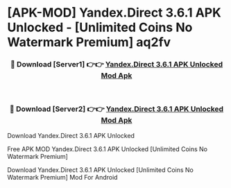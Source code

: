# [APK-MOD] Yandex.Direct 3.6.1 APK Unlocked - [Unlimited Coins No Watermark Premium] aq2fv



<div align="center">
<h3>🔴 Download [Server1] 👉👉 <a href="https://momento.my/?title=Yandex.Direct_3.6.1_APK_Unlocked">Yandex.Direct 3.6.1 APK Unlocked Mod Apk</a></h3><br>

<h3>🔴 Download [Server2] 👉👉 <a href="https://momento.my/?title=Yandex.Direct_3.6.1_APK_Unlocked">Yandex.Direct 3.6.1 APK Unlocked Mod Apk</a></h3>
</div>



Download Yandex.Direct 3.6.1 APK Unlocked 

Free APK MOD Yandex.Direct 3.6.1 APK Unlocked [Unlimited Coins No Watermark Premium]

Download Yandex.Direct 3.6.1 APK Unlocked [Unlimited Coins No Watermark Premium] Mod For Android
